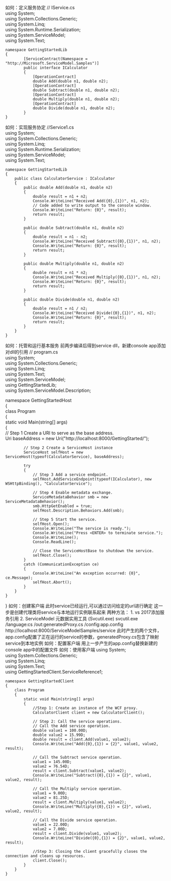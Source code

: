 如何：定义服务协定
    // IService.cs  
    using System;  
    using System.Collections.Generic;  
    using System.Linq;  
    using System.Runtime.Serialization;  
    using System.ServiceModel;  
    using System.Text;  

    namespace GettingStartedLib  
    {  
            [ServiceContract(Namespace = "http://Microsoft.ServiceModel.Samples")]  
            public interface ICalculator  
            {  
                [OperationContract]  
                double Add(double n1, double n2);  
                [OperationContract]  
                double Subtract(double n1, double n2);  
                [OperationContract]  
                double Multiply(double n1, double n2);  
                [OperationContract]  
                double Divide(double n1, double n2);  
            }  
    }
如何：实现服务协定
    //Service1.cs  
    using System;  
    using System.Collections.Generic;  
    using System.Linq;  
    using System.Runtime.Serialization;  
    using System.ServiceModel;  
    using System.Text;  

    namespace GettingStartedLib  
    {  
        public class CalculatorService : ICalculator  
        {  
            public double Add(double n1, double n2)  
            {  
                double result = n1 + n2;  
                Console.WriteLine("Received Add({0},{1})", n1, n2);  
                // Code added to write output to the console window.  
                Console.WriteLine("Return: {0}", result);  
                return result;  
            }  

            public double Subtract(double n1, double n2)  
            {  
                double result = n1 - n2;  
                Console.WriteLine("Received Subtract({0},{1})", n1, n2);  
                Console.WriteLine("Return: {0}", result);  
                return result;  
            }  

            public double Multiply(double n1, double n2)  
            {  
                double result = n1 * n2;  
                Console.WriteLine("Received Multiply({0},{1})", n1, n2);  
                Console.WriteLine("Return: {0}", result);  
                return result;  
            }  

            public double Divide(double n1, double n2)  
            {  
                double result = n1 / n2;  
                Console.WriteLine("Received Divide({0},{1})", n1, n2);  
                Console.WriteLine("Return: {0}", result);  
                return result;  
            }  
        }  
    }
如何：托管和运行基本服务
前两步编译后得到service dll，新建console app添加对dll的引用
// program.cs  
using System;  
using System.Collections.Generic;  
using System.Linq;  
using System.Text;  
using System.ServiceModel;  
using GettingStartedLib;  
using System.ServiceModel.Description;   

namespace GettingStartedHost  
{  
    class Program  
    {  
        static void Main(string[] args)  
        {  
            // Step 1 Create a URI to serve as the base address.  
            Uri baseAddress = new Uri("http://localhost:8000/GettingStarted/");  

            // Step 2 Create a ServiceHost instance  
            ServiceHost selfHost = new ServiceHost(typeof(CalculatorService), baseAddress);  

            try  
            {  
                // Step 3 Add a service endpoint.  
                selfHost.AddServiceEndpoint(typeof(ICalculator), new WSHttpBinding(), "CalculatorService");  

                // Step 4 Enable metadata exchange.  
                ServiceMetadataBehavior smb = new ServiceMetadataBehavior();  
                smb.HttpGetEnabled = true;  
                selfHost.Description.Behaviors.Add(smb);  

                // Step 5 Start the service.  
                selfHost.Open();  
                Console.WriteLine("The service is ready.");  
                Console.WriteLine("Press <ENTER> to terminate service.");  
                Console.WriteLine();  
                Console.ReadLine();  

                // Close the ServiceHostBase to shutdown the service.  
                selfHost.Close();  
            }  
            catch (CommunicationException ce)  
            {  
                Console.WriteLine("An exception occurred: {0}", ce.Message);  
                selfHost.Abort();  
            }  
        }  
    }  
}
如何：创建客户端
此时service已经运行,可以通过访问给定的url进行确定
这一步是创建代理类将service与本地运行实例联系起来
    两种方法：
    1. vs 2017添加服务引用
    2. ServiceModel 元数据实用工具 (Svcutil.exe)
        svcutil.exe /language:cs /out:generatedProxy.cs /config:app.config http://localhost:8000/ServiceModelSamples/service
        此时产生的两个文件，app.config配置了正在运行的service的参数，generatedProxy.cs包含了映射service到本地实例
如何：配置客户端
    用上一步产生的app.config替换新建的console app中的配置文件
如何：使用客户端
    using System;  
    using System.Collections.Generic;  
    using System.Linq;  
    using System.Text;  
    using GettingStartedClient.ServiceReference1;  

    namespace GettingStartedClient  
    {  
        class Program  
        {  
            static void Main(string[] args)  
            {  
                //Step 1: Create an instance of the WCF proxy.  
                CalculatorClient client = new CalculatorClient();  

                // Step 2: Call the service operations.  
                // Call the Add service operation.  
                double value1 = 100.00D;  
                double value2 = 15.99D;  
                double result = client.Add(value1, value2);  
                Console.WriteLine("Add({0},{1}) = {2}", value1, value2, result);  

                // Call the Subtract service operation.  
                value1 = 145.00D;  
                value2 = 76.54D;  
                result = client.Subtract(value1, value2);  
                Console.WriteLine("Subtract({0},{1}) = {2}", value1, value2, result);  

                // Call the Multiply service operation.  
                value1 = 9.00D;  
                value2 = 81.25D;  
                result = client.Multiply(value1, value2);  
                Console.WriteLine("Multiply({0},{1}) = {2}", value1, value2, result);  

                // Call the Divide service operation.  
                value1 = 22.00D;  
                value2 = 7.00D;  
                result = client.Divide(value1, value2);  
                Console.WriteLine("Divide({0},{1}) = {2}", value1, value2, result);  

                //Step 3: Closing the client gracefully closes the connection and cleans up resources.  
                client.Close();  
            }  
        }  
    }
